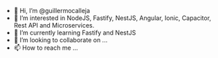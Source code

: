 - 👋 Hi, I’m @guillermocalleja
- 👀 I’m interested in NodeJS, Fastify, NestJS, Angular, Ionic, Capacitor, Rest API and Microservices.
- 🌱 I’m currently learning Fastify and NestJS
- 💞️ I’m looking to collaborate on ...
- 📫 How to reach me ...

<!---
guillermocalleja/guillermocalleja is a ✨ special ✨ repository because its `README.md` (this file) appears on your GitHub profile.
You can click the Preview link to take a look at your changes.
--->
